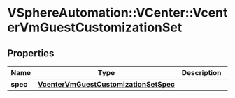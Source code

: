 # VSphereAutomation::VCenter::VcenterVmGuestCustomizationSet

## Properties
Name | Type | Description | Notes
------------ | ------------- | ------------- | -------------
**spec** | [**VcenterVmGuestCustomizationSetSpec**](VcenterVmGuestCustomizationSetSpec.md) |  | 


